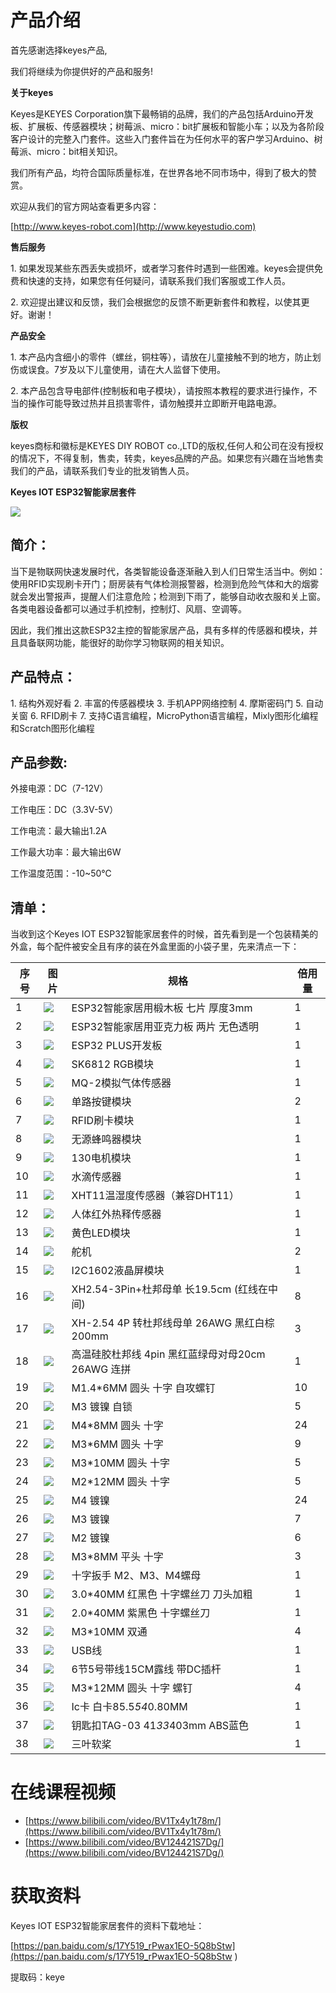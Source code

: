 # 产品介绍

首先感谢选择keyes产品,

我们将继续为你提供好的产品和服务!

**关于keyes**

Keyes是KEYES Corporation旗下最畅销的品牌，我们的产品包括Arduino开发板、扩展板、传感器模块；树莓派、micro：bit扩展板和智能小车；以及为各阶段客户设计的完整入门套件。这些入门套件旨在为任何水平的客户学习Arduino、树莓派、micro：bit相关知识。

我们所有产品，均符合国际质量标准，在世界各地不同市场中，得到了极大的赞赏。

欢迎从我们的官方网站查看更多内容：

[http://www.keyes-robot.com](http://www.keyestudio.com)

**售后服务**

1\. 如果发现某些东西丢失或损坏，或者学习套件时遇到一些困难。keyes会提供免费和快速的支持，如果您有任何疑问，请联系我们我们客服或工作人员。

2\. 欢迎提出建议和反馈，我们会根据您的反馈不断更新套件和教程，以使其更好。谢谢！

**产品安全**

1\. 本产品内含细小的零件（螺丝，铜柱等），请放在儿童接触不到的地方，防止划伤或误食。7岁及以下儿童使用，请在大人监督下使用。

2\. 本产品包含导电部件(控制板和电子模块），请按照本教程的要求进行操作，不当的操作可能导致过热并且损害零件，请勿触摸并立即断开电路电源。

**版权**

keyes商标和徽标是KEYES DIY ROBOT co.,LTD的版权,任何人和公司在没有授权的情况下，不得复制，售卖，转卖，keyes品牌的产品。如果您有兴趣在当地售卖我们的产品，请联系我们专业的批发销售人员。

**Keyes IOT ESP32智能家居套件**

![](media/94f724f0a19536004d7692276e4a8cb4.jpeg)

## 简介：

当下是物联网快速发展时代，各类智能设备逐渐融入到人们日常生活当中。例如：使用RFID实现刷卡开门；厨房装有气体检测报警器，检测到危险气体和大的烟雾就会发出警报声，提醒人们注意危险；检测到下雨了，能够自动收衣服和关上窗。各类电器设备都可以通过手机控制，控制灯、风扇、空调等。

因此，我们推出这款ESP32主控的智能家居产品，具有多样的传感器和模块，并且具备联网功能，能很好的助你学习物联网的相关知识。

## 产品特点：

1\. 结构外观好看
2\. 丰富的传感器模块
3\. 手机APP网络控制
4\. 摩斯密码门
5\. 自动关窗
6\. RFID刷卡
7\. 支持C语言编程，MicroPython语言编程，Mixly图形化编程和Scratch图形化编程


## 产品参数:

外接电源：DC（7-12V）

工作电压：DC（3.3V-5V）

工作电流：最大输出1.2A

工作最大功率：最大输出6W

工作温度范围：-10~50℃

## 清单：

当收到这个Keyes IOT ESP32智能家居套件的时候，首先看到是一个包装精美的外盒，每个配件被安全且有序的装在外盒里面的小袋子里，先来清点一下：

|序号|图片|规格|倍用量|
|-|-|-|-|
|1|![](media/1ff9ca42ff21dff762e29dbb93e21b4e.jpeg)|ESP32智能家居用椴木板 七片 厚度3mm|1|
|2|![](media/02450e07c996853fbad4d180a4bb9c02.jpeg)|ESP32智能家居用亚克力板 两片 无色透明|1|
|3|![](media/db0239ad87202a5a7d5194c5631d07d6.jpeg)|ESP32 PLUS开发板|1|
|4|![](media/2f7bd7f3e7c303e7532de6a5527f839a.png)|SK6812 RGB模块|1|
|5|![](media/d36003a6ef55accaea6b723405a47e1e.png)|MQ-2模拟气体传感器|1|
|6|![](media/4e57aa302e31fdd3bd6e1233cf4d6e88.png)|单路按键模块|2|
|7|![](media/ea54983745d2eebd53d041185c28e73b.png)|RFID刷卡模块|1|
|8|![](media/aa2dc52cf306b6a272f74eaa50d612a3.png)|无源蜂鸣器模块|1|
|9|![](media/dccd9346e1e4863cdbaf64ddb957379a.png)|130电机模块|1|
|10|![](media/9e8793031725d4816a934607009288db.png)|水滴传感器|1|
|11|![](media/2d013e7634507fa3570235454abcd3fc.png)|XHT11温湿度传感器（兼容DHT11）|1|
|12|![](media/239131563f68fbf379e97d8384cf2d9b.png)|人体红外热释传感器|1|
|13|![](media/539cdc7373aa76311c420b60818e33b3.png)|黄色LED模块|1|
|14|![](media/c79fddd8b3087d769353158024c4ad3d.png)|舵机|2|
|15|![](media/a1b17ed711e846bbf71c05769c2f2fa3.png)|I2C1602液晶屏模块|1|
|16|![](media/c59ae888dc6d71e8f6e0975629a88dd4.png)|XH2.54-3Pin+杜邦母单 长19.5cm (红线在中间)|8|
|17|![](media/9a16ac3df731a5ec4d99285136939d92.png)|XH-2.54 4P 转杜邦线母单 26AWG 黑红白棕 200mm|3|
|18|![](media/90c270d9a66fdebe7e48c4b981848701.png)|高温硅胶杜邦线 4pin 黑红蓝绿母对母20cm 26AWG 连拼|1|
|19|![](media/c690465863f69298b19827cde5128f79.png)|M1.4*6MM 圆头 十字 自攻螺钉|10|
|20|![](media/0f61ce9e2292fa53d139281fc71092bf.png)|M3 镀镍 自锁|5|
|21|![](media/633c03364383bf7f7eeca4d74a4eaada.png)|M4*8MM 圆头 十字|24|
|22|![](media/d78ccac9728d58903e3561704acbe6dc.png)|M3*6MM 圆头 十字|9|
|23|![](media/623cdfd90b07f470c17d0c5998bd46af.png)|M3*10MM 圆头 十字|5|
|24|![](media/ce5c5be85f502c898dd9252a17e9d9fe.png)|M2*12MM 圆头 十字|5|
|25|![](media/7ee440258b612c64f900de1f0f8a710d.png)|M4 镀镍|24|
|26|![](media/a0b10f6e28fb19934e1fa34180ba9c4c.png)|M3 镀镍|7|
|27|![](media/edd71615a0c4b0375d559814b5d3ad6d.png)|M2 镀镍|6|
|28|![](media/1faf1767891020e7c190d81f25279eed.png)|M3*8MM 平头 十字|3|
|29|![](media/e8e1c04d2c03b995842b0bd92e2fdf72.jpeg)|十字扳手 M2、M3、M4螺母|1|
|30|![](media/f353b46e6c2c0597c3268d5aa137fd99.png)|3.0*40MM 红黑色 十字螺丝刀 刀头加粗|1|
|31|![](media/aa12dd0fe16e3f122e1822f671b3c0c7.png)|2.0*40MM 紫黑色 十字螺丝刀|1|
|32|![](media/aff257d4c8f9d1bee8dbacc9b8aca0f0.png)|M3*10MM 双通|4|
|33|![](media/50618f1d7d84d46dc4733e1df96f2c74.png)|USB线|1|
|34|![](media/8ef88abb35e6b91d4a801552576eba6d.png)|6节5号带线15CM露线 带DC插杆|1|
|35|![](media/9dc3f434f4f5ddc84c01f956b1e75527.png)|M3*12MM 圆头 十字 螺钉|4|
|36|![](media/2915b3c9efcf551c876bea6d123db870.png)|Ic卡 白卡85.5*54*0.80MM|1|
|37|![](media/51b4fe77cf2a9c1f4cef27f99f220f78.png)|钥匙扣TAG-03 41*33*403mm ABS蓝色|1|
|38|![](media/16f725d5da5b576a79e9299717d811d7.png)|三叶软桨|1|



# 在线课程视频

* [https://www.bilibili.com/video/BV1Tx4y1t78m/](https://www.bilibili.com/video/BV1Tx4y1t78m/)
* [https://www.bilibili.com/video/BV124421S7Dg/](https://www.bilibili.com/video/BV124421S7Dg/)



# 获取资料

Keyes IOT ESP32智能家居套件的资料下载地址：

[https://pan.baidu.com/s/17Y519_rPwax1EO-5Q8bStw](https://pan.baidu.com/s/17Y519_rPwax1EO-5Q8bStw ) 

提取码：keye
